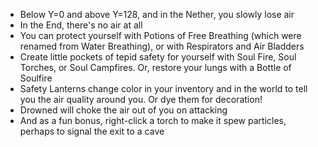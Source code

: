 + Below Y=0 and above Y=128, and in the Nether, you slowly lose air
+ In the End, there's no air at all
+ You can protect yourself with Potions of Free Breathing (which were renamed from Water Breathing), or with Respirators and Air Bladders
+ Create little pockets of tepid safety for yourself with Soul Fire, Soul Torches, or Soul Campfires. Or, restore your lungs with a Bottle of Soulfire
+ Safety Lanterns change color in your inventory and in the world to tell you the air quality around you. Or dye them for decoration!
+ Drowned will choke the air out of you on attacking
+ And as a fun bonus, right-click a torch to make it spew particles, perhaps to signal the exit to a cave